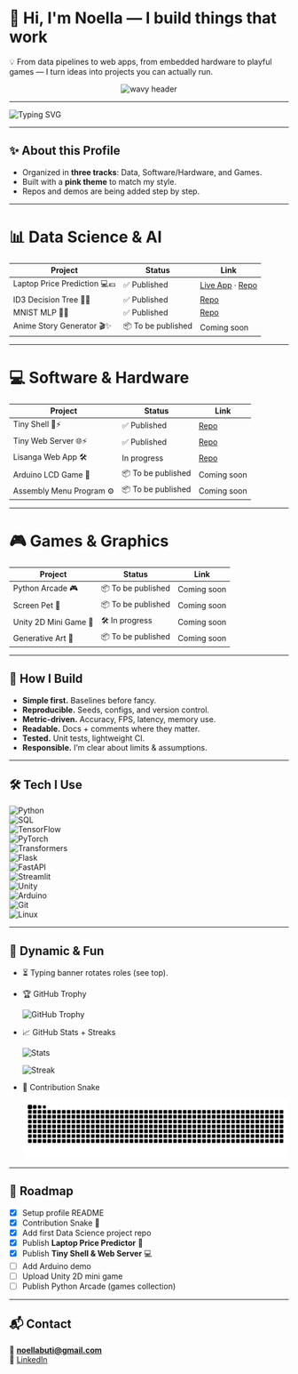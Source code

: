 # 👋 Hi, I'm Noella — I build things that work  

💡 From data pipelines to web apps, from embedded hardware to playful games — I turn ideas into projects you can actually run.  

<p align="center">
  <img src="https://capsule-render.vercel.app/api?text=Hey%20There!%20I'm%20Noella%20✨&animation=fadeIn&type=waving&color=F75C7E&height=120&fontColor=ffffff" alt="wavy header"/>
</p>

---

![Typing SVG](https://readme-typing-svg.demolab.com?font=Fira+Code&size=24&pause=1000&color=F75C7E&width=600&lines=Data+Science+📊;Software+%26+Hardware+💻;Games+%26+Graphics+🎮;Always+Learning+💡)

---

## ✨ About this Profile

- Organized in **three tracks**: Data, Software/Hardware, and Games.  
- Built with a **pink theme** to match my style.  
- Repos and demos are being added step by step.  

---

# 📊 Data Science & AI

| Project                   | Status        | Link |
|---------------------------|---------------|------|
| Laptop Price Prediction 💻💶 | ✅ Published | [Live App](https://laptop-prediction-prices.streamlit.app/) · [Repo](https://github.com/NoellaButi/ai-laptop-price-prediction) |
| ID3 Decision Tree 🌳💼       | ✅ Published | [Repo](https://github.com/NoellaButi/ai-id3-census-income) |
| MNIST MLP 🔢🧠              | ✅ Published | [Repo](https://github.com/NoellaButi/ai-mnist-mlp-fromscratch) |
| Anime Story Generator 🎬✨   | 📦 To be published | Coming soon |

---

# 💻 Software & Hardware

| Project              | Status         | Link |
|----------------------|---------------|------|
| Tiny Shell 🐚⚡        | ✅ Published | [Repo](https://github.com/NoellaButi/code-tiny-shell) |
| Tiny Web Server 🌐⚡   | ✅ Published | [Repo](https://github.com/NoellaButi/code-tinyweb-server) |
| Lisanga Web App 🛠️    | In progress  | [Repo](https://github.com/NoellaButi/Lisanga) |
| Arduino LCD Game 🔌   | 📦 To be published | Coming soon |
| Assembly Menu Program ⚙️ | 📦 To be published | Coming soon |

---

# 🎮 Games & Graphics

| Project                | Status         | Link |
|------------------------|---------------|------|
| Python Arcade 🎮       | 📦 To be published | Coming soon |
| Screen Pet 🐾          | 📦 To be published | Coming soon |
| Unity 2D Mini Game 🎲  | 🛠️ In progress | Coming soon |
| Generative Art 🎨      | 📦 To be published | Coming soon |

---

## 🔧 How I Build

- **Simple first.** Baselines before fancy.  
- **Reproducible.** Seeds, configs, and version control.  
- **Metric-driven.** Accuracy, FPS, latency, memory use.  
- **Readable.** Docs + comments where they matter.  
- **Tested.** Unit tests, lightweight CI.  
- **Responsible.** I’m clear about limits & assumptions.  

---

## 🛠️ Tech I Use

![Python](https://img.shields.io/badge/Python-3.x-F75C7E)  
![SQL](https://img.shields.io/badge/SQL-PostgreSQL-F75C7E)  
![TensorFlow](https://img.shields.io/badge/ML-TensorFlow-F75C7E)  
![PyTorch](https://img.shields.io/badge/ML-PyTorch-F75C7E)  
![Transformers](https://img.shields.io/badge/NLP-Transformers-F75C7E)  
![Flask](https://img.shields.io/badge/Web-Flask-F75C7E)  
![FastAPI](https://img.shields.io/badge/Web-FastAPI-F75C7E)  
![Streamlit](https://img.shields.io/badge/Web-Streamlit-F75C7E)  
![Unity](https://img.shields.io/badge/Game-Unity-F75C7E)  
![Arduino](https://img.shields.io/badge/Hardware-Arduino-F75C7E)  
![Git](https://img.shields.io/badge/Version-Git-F75C7E)  
![Linux](https://img.shields.io/badge/OS-Linux-F75C7E)  

---

## 🌈 Dynamic & Fun

- ⏳ Typing banner rotates roles (see top).  

- 🏆 GitHub Trophy  

  ![GitHub Trophy](https://github-profile-trophy.vercel.app/?username=NoellaButi&theme=flat&title=Commit,Stars,Repositories,PullRequest&margin-w=15&margin-h=15&no-frame=true&column=4&no-bg=true&color=F75C7E)  

- 📈 GitHub Stats + Streaks  

  ![Stats](https://github-readme-stats.vercel.app/api?username=NoellaButi&show_icons=true&theme=radical&title_color=F75C7E&icon_color=F75C7E&text_color=ffffff&bg_color=141321)  

  ![Streak](https://streak-stats.demolab.com?user=NoellaButi&theme=radical&ring=F75C7E&fire=F75C7E&currStreakLabel=F75C7E)  

- 🐍 Contribution Snake  

  ![Snake animation](https://raw.githubusercontent.com/NoellaButi/NoellaButi/output/github-contribution-grid-snake.svg)  

---

## 🔮 Roadmap

- [x] Setup profile README  
- [x] Contribution Snake 🐍  
- [x] Add first Data Science project repo  
- [x] Publish **Laptop Price Predictor** 🎉  
- [x] Publish **Tiny Shell & Web Server** 💻  
- [ ] Add Arduino demo  
- [ ] Upload Unity 2D mini game  
- [ ] Publish Python Arcade (games collection)  

---

## 📬 Contact

📧 **noellabuti@gmail.com**  
🔗 [LinkedIn](https://www.linkedin.com/in/noellabuti)  
